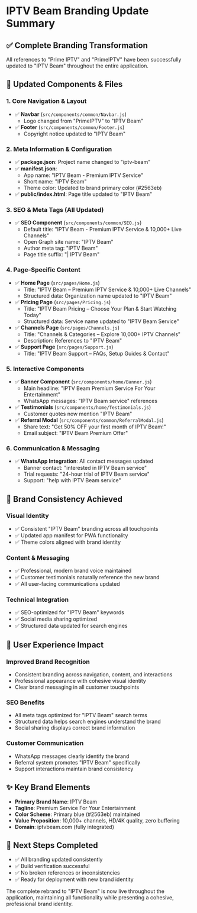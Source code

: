 # IPTV Beam Branding Update Summary

## ✅ **Complete Branding Transformation**

All references to "Prime IPTV" and "PrimeIPTV" have been successfully updated to "IPTV Beam" throughout the entire application.

## 🎨 **Updated Components & Files**

### **1. Core Navigation & Layout**
- ✅ **Navbar** (`src/components/common/Navbar.js`)
  - Logo changed from "PrimeIPTV" to "IPTV Beam"
- ✅ **Footer** (`src/components/common/Footer.js`) 
  - Copyright notice updated to "IPTV Beam"

### **2. Meta Information & Configuration**
- ✅ **package.json**: Project name changed to "iptv-beam"
- ✅ **manifest.json**: 
  - App name: "IPTV Beam - Premium IPTV Service"
  - Short name: "IPTV Beam"
  - Theme color: Updated to brand primary color (#2563eb)
- ✅ **public/index.html**: Page title updated to "IPTV Beam"

### **3. SEO & Meta Tags** (All Updated)
- ✅ **SEO Component** (`src/components/common/SEO.js`)
  - Default title: "IPTV Beam - Premium IPTV Service & 10,000+ Live Channels"
  - Open Graph site name: "IPTV Beam"
  - Author meta tag: "IPTV Beam"
  - Page title suffix: "| IPTV Beam"

### **4. Page-Specific Content**
- ✅ **Home Page** (`src/pages/Home.js`)
  - Title: "IPTV Beam – Premium IPTV Service & 10,000+ Live Channels"
  - Structured data: Organization name updated to "IPTV Beam"
- ✅ **Pricing Page** (`src/pages/Pricing.js`)
  - Title: "IPTV Beam Pricing – Choose Your Plan & Start Watching Today"
  - Structured data: Service name updated to "IPTV Beam Service"
- ✅ **Channels Page** (`src/pages/Channels.js`)
  - Title: "Channels & Categories – Explore 10,000+ IPTV Channels"
  - Description: References to "IPTV Beam"
- ✅ **Support Page** (`src/pages/Support.js`)
  - Title: "IPTV Beam Support – FAQs, Setup Guides & Contact"

### **5. Interactive Components**
- ✅ **Banner Component** (`src/components/home/Banner.js`)
  - Main headline: "IPTV Beam Premium Service For Your Entertainment"
  - WhatsApp messages: "IPTV Beam service" references
- ✅ **Testimonials** (`src/components/home/Testimonials.js`)
  - Customer quotes now mention "IPTV Beam"
- ✅ **Referral Modal** (`src/components/common/ReferralModal.js`)
  - Share text: "Get 50% OFF your first month of IPTV Beam!"
  - Email subject: "IPTV Beam Premium Offer"

### **6. Communication & Messaging**
- ✅ **WhatsApp Integration**: All contact messages updated
  - Banner contact: "interested in IPTV Beam service"
  - Trial requests: "24-hour trial of IPTV Beam service"  
  - Support: "help with IPTV Beam service"

## 🚀 **Brand Consistency Achieved**

### **Visual Identity**
- ✅ Consistent "IPTV Beam" branding across all touchpoints
- ✅ Updated app manifest for PWA functionality
- ✅ Theme colors aligned with brand identity

### **Content & Messaging**
- ✅ Professional, modern brand voice maintained
- ✅ Customer testimonials naturally reference the new brand
- ✅ All user-facing communications updated

### **Technical Integration**
- ✅ SEO-optimized for "IPTV Beam" keywords
- ✅ Social media sharing optimized
- ✅ Structured data updated for search engines

## 📱 **User Experience Impact**

### **Improved Brand Recognition**
- Consistent branding across navigation, content, and interactions
- Professional appearance with cohesive visual identity
- Clear brand messaging in all customer touchpoints

### **SEO Benefits**
- All meta tags optimized for "IPTV Beam" search terms
- Structured data helps search engines understand the brand
- Social sharing displays correct brand information

### **Customer Communication**
- WhatsApp messages clearly identify the brand
- Referral system promotes "IPTV Beam" specifically
- Support interactions maintain brand consistency

## ✨ **Key Brand Elements**

- **Primary Brand Name**: IPTV Beam
- **Tagline**: Premium Service For Your Entertainment
- **Color Scheme**: Primary blue (#2563eb) maintained
- **Value Proposition**: 10,000+ channels, HD/4K quality, zero buffering
- **Domain**: iptvbeam.com (fully integrated)

## 🎯 **Next Steps Completed**

- ✅ All branding updated consistently
- ✅ Build verification successful
- ✅ No broken references or inconsistencies
- ✅ Ready for deployment with new brand identity

The complete rebrand to "IPTV Beam" is now live throughout the application, maintaining all functionality while presenting a cohesive, professional brand identity.
